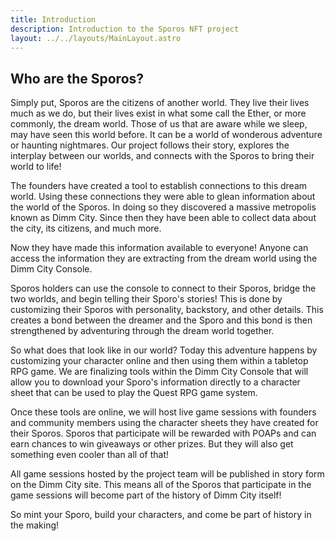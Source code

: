 ```yaml
---
title: Introduction
description: Introduction to the Sporos NFT project
layout: ../../layouts/MainLayout.astro
---
```


## Who are the Sporos?  

Simply put, Sporos are the citizens of another world. They live their lives much as we do, but their lives exist in what some call the Ether, or more commonly, the dream world. Those of us that are aware while we sleep, may have seen this world before. It can be a world of wonderous adventure or haunting nightmares. Our project follows their story, explores the interplay between our worlds, and connects with the Sporos to bring their world to life!  

The founders have created a tool to establish connections to this dream world. Using these connections they were able to glean information about the world of the Sporos. In doing so they discovered a massive metropolis known as Dimm City. Since then they have been able to collect data about the city, its citizens, and much more.  

Now they have made this information available to everyone! Anyone can access the information they are extracting from the dream world using the Dimm City Console.   

Sporos holders can use the console to connect to their Sporos, bridge the two worlds, and begin telling their Sporo's stories! This is done by customizing their Sporos with personality, backstory, and other details. This creates a bond between the dreamer and the Sporo and this bond is then strengthened by adventuring through the dream world together.  

So what does that look like in our world? Today this adventure happens by customizing your character online and then using them within a tabletop RPG game. We are finalizing tools within the Dimm City Console that will allow you to download your Sporo's information directly to a character sheet that can be used to play the Quest RPG game system.  

Once these tools are online, we will host live game sessions with founders and community members using the character sheets they have created for their Sporos. Sporos that participate will be rewarded with POAPs and can earn chances to win giveaways or other prizes. But they will also get something even cooler than all of that!   

All game sessions hosted by the project team will be published in story form on the Dimm City site. This means all of the Sporos that participate in the game sessions will become part of the history of Dimm City itself!  

So mint your Sporo, build your characters, and come be part of history in the making!  
